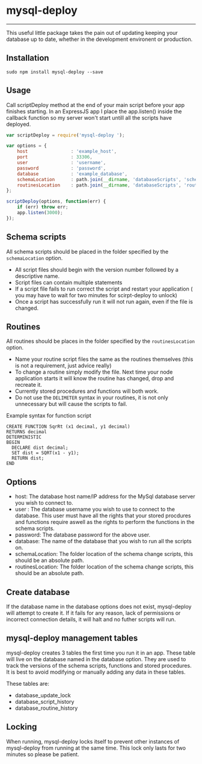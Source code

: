 # mysql-deploy
---

This useful little package takes the pain out of updating keeping your database up to date,
whether in the development environent or production.

## Installation
```
sudo npm install mysql-deploy --save
```


## Usage

Call scriptDeploy method at the end of your main script before your app finishes starting. In an ExpressJS app I place the app.listen() inside the callback function so my server won't start untill all the scripts have deployed.

```javascript
var scriptDeploy = require('mysql-deploy ');

var options = {
    host 				: 'example_host',
	port				: 33306,
    user 				: 'username',
    password 			: 'password',
    database 			: 'example_database',
    schemaLocation		: path.join(__dirname, 'databaseScripts', 'schemaScripts'), 
    routinesLocation	: path.join(__dirname, 'databaseScripts', 'routineScripts') 
};

scriptDeploy(options, function(err) {
	if (err) throw err;
	app.listen(3000);
});
```

## Schema scripts

All schema scripts should be placed in the folder specified by the ```schemaLocation``` option.

 - All script files should begin with the version number followed by a descriptive name.
 - Script files can contain multiple statements
 - If a script file fails to run correct the script and restart your application ( you may have to wait for two minutes for scirpt-deploy to unlock)
 - Once a script has successfully run it will not run again, even if the file is changed.

## Routines

All routines should be places in the folder specified by the ```routinesLocation``` option.

 - Name your routine script files the same as the routines themselves (this is not a requirement, just advice really)
 - To change a routine simply modify the file. Next time your node application starts it will know the routine has changed, drop and recreate it.
 - Currently stored procedures and functions will both work.
 - Do not use the ```DELIMETER``` syntax in your routines, it is not only unnecessary but will cause the scripts to fail.

Example syntax for function script

```mysql
CREATE FUNCTION SqrRt (x1 decimal, y1 decimal)
RETURNS decimal
DETERMINISTIC
BEGIN
  DECLARE dist decimal;
  SET dist = SQRT(x1 - y1);
  RETURN dist;
END
```

## Options

  - host: The database host name/IP address for the MySql database server you wish to connect to.
  - user : The database username you wish to use to connect to the database. This user must have all the rights that your stored procdures and functions require aswell as the rights to perform the functions in the schema scripts.
  - password: The database password for the above user.
  - database: The name of the database that you wish to run all the scripts on.
  - schemaLocation: The folder location of the schema change scripts, this should be an absolute path.
  - routinesLocation: The folder location of the schema change scripts, this should be an absolute path.

## Create database

 If the database name in the database options does not exist, mysql-deploy will attempt to create it. If it fails for any reason, lack of permissions or incorrect connection details, it will halt and no futher scripts will run.

## mysql-deploy management tables

mysql-deploy creates 3 tables the first time you run it in an app. These table will live on the database named in the database option. They are used to track the versions of the schema scripts, functions and stored procedures. It is best to avoid modifying or manually adding any data in these tables.

These tables are:
 - database_update_lock
 - database_script_history
 - database_routine_history

## Locking

When running, mysql-deploy locks itself to prevent other instances of mysql-deploy from running at the same time. This lock only lasts for two minutes so please be patient.




